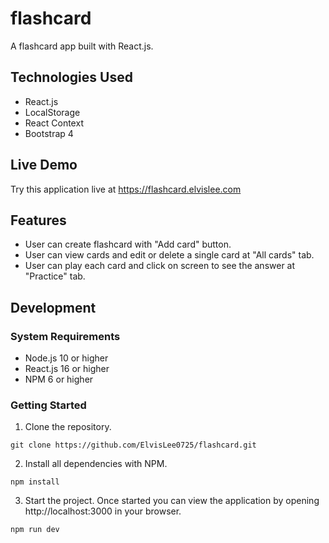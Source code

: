 # flashcard

A flashcard app built with React.js. <br />

## Technologies Used

- React.js
- LocalStorage
- React Context
- Bootstrap 4

## Live Demo

Try this application live at https://flashcard.elvislee.com

## Features

- User can create flashcard with "Add card" button.
- User can view cards and edit or delete a single card at "All cards" tab.
- User can play each card and click on screen to see the answer at "Practice" tab.

## Development

### System Requirements

- Node.js 10 or higher
- React.js 16 or higher
- NPM 6 or higher

### Getting Started

1. Clone the repository.

```
git clone https://github.com/ElvisLee0725/flashcard.git
```

2. Install all dependencies with NPM.

```
npm install
```

3. Start the project. Once started you can view the application by opening http://localhost:3000 in your browser.

```
npm run dev
```
